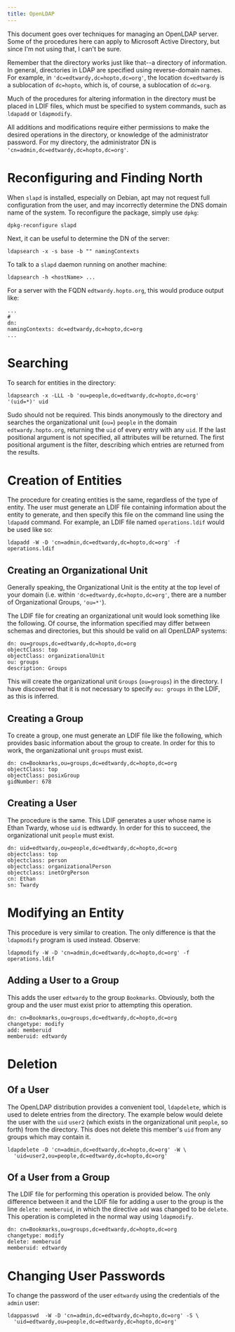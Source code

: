 ```yaml
---
title: OpenLDAP
---
```


This document goes over techniques for managing an OpenLDAP server. Some of the
procedures here can apply to Microsoft Active Directory, but since I'm not
using that, I can't be sure.

Remember that the directory works just like that--a directory of information.
In general, directories in LDAP are specified using reverse-domain names. For
example, in `'dc=edtwardy,dc=hopto,dc=org'`, the location
`dc=edtwardy` is a sublocation of `dc=hopto`, which is, of
course, a sublocation of `dc=org`.

Much of the procedures for altering information in the directory must be placed
in LDIF files, which must be specified to system commands, such as
`ldapadd` or `ldapmodify`.

All additions and modifications require either permissions to make the desired
operations in the directory, or knowledge of the administrator password. For my
directory, the administrator DN is
`'cn=admin,dc=edtwardy,dc=hopto,dc=org'`.

# Reconfiguring and Finding North
When `slapd` is installed, especially on Debian, apt may not request
full configuration from the user, and may incorrectly determine the DNS domain
name of the system. To reconfigure the package, simply use `dpkg`:

```
dpkg-reconfigure slapd
```

Next, it can be useful to determine the DN of the server:

```
ldapsearch -x -s base -b "" namingContexts
```

To talk to a `slapd` daemon running on another machine:

```
ldapsearch -h <hostName> ...
```

For a server with the FQDN `edtwardy.hopto.org`, this would produce
output like:

```ldif
...
#
dn:
namingContexts: dc=edtwardy,dc=hopto,dc=org
...
```

# Searching

To search for entities in the directory:
```
ldapsearch -x -LLL -b 'ou=people,dc=edtwardy,dc=hopto,dc=org' '(uid=*)' uid
```

Sudo should not be required. This binds anonymously to the directory and
searches the organizational unit (`ou=`) `people` in the domain
`edtwardy.hopto.org`, returning the `uid` of every entry with
any `uid`. If the last positional argument is not specified, all
attributes will be returned. The first positional argument is the filter,
describing which entries are returned from the results.

# Creation of Entities

The procedure for creating entities is the same, regardless of the type of
entity. The user must generate an LDIF file containing information about the
entity to generate, and then specify this file on the command line using the
`ldapadd` command. For example, an LDIF file named
`operations.ldif` would be used like so:

```
ldapadd -W -D 'cn=admin,dc=edtwardy,dc=hopto,dc=org' -f operations.ldif
```

## Creating an Organizational Unit

Generally speaking, the Organizational Unit is the entity at the top level of
your domain (i.e. within `'dc=edtwardy,dc=hopto,dc=org'`, there are a
number of Organizational Groups, `'ou=*'`).

The LDIF file for creating an organizational unit would look something like the
following. Of course, the information specified may differ between schemas and
directories, but this should be valid on all OpenLDAP systems:

```ldif
dn: ou=groups,dc=edtwardy,dc=hopto,dc=org
objectClass: top
objectClass: organizationalUnit
ou: groups
description: Groups
```

This will create the organizational unit `Groups` (`ou=groups`)
in the directory. I have discovered that it is not necessary to specify
`ou: groups` in the LDIF, as this is inferred.

## Creating a Group

To create a group, one must generate an LDIF file like the following, which
provides basic information about the group to create. In order for this to
work, the organizational unit `groups` must exist.

```ldif
dn: cn=Bookmarks,ou=groups,dc=edtwardy,dc=hopto,dc=org
objectClass: top
objectClass: posixGroup
gidNumber: 678
```

## Creating a User

The procedure is the same. This LDIF generates a user whose name is Ethan
Twardy, whose `uid` is edtwardy. In order for this to succeed, the
organizational unit `people` must exist.

```ldif
dn: uid=edtwardy,ou=people,dc=edtwardy,dc=hopto,dc=org
objectclass: top
objectclass: person
objectclass: organizationalPerson
objectclass: inetOrgPerson
cn: Ethan
sn: Twardy
```

# Modifying an Entity

This procedure is very similar to creation. The only difference is that the
`ldapmodify` program is used instead. Observe:

```
ldapmodify -W -D 'cn=admin,dc=edtwardy,dc=hopto,dc=org' -f operations.ldif
```

## Adding a User to a Group

This adds the user `edtwardy` to the group `Bookmarks`.
Obviously, both the group and the user must exist prior to attempting this
operation.

```ldif
dn: cn=Bookmarks,ou=groups,dc=edtwardy,dc=hopto,dc=org
changetype: modify
add: memberuid
memberuid: edtwardy
```

# Deletion

## Of a User

The OpenLDAP distribution provides a convenient tool, `ldapdelete`,
which is used to delete entries from the directory. The example below would
delete the user with the `uid` `user2` (which exists in the
organizational unit `people`, so forth) from the directory. This does
not delete this member's `uid` from any groups which may contain it.

```
ldapdelete -D 'cn=admin,dc=edtwardy,dc=hopto,dc=org' -W \
  'uid=user2,ou=people,dc=edtwardy,dc=hopto,dc=org'
```

## Of a User from a Group

The LDIF file for performing this operation is provided below. The only
difference between it and the LDIF file for adding a user to the group is the
line `delete: memberuid`, in which the directive `add`
was changed to be `delete`. This operation is completed in the normal
way using `ldapmodify`.

```ldif
dn: cn=Bookmarks,ou=groups,dc=edtwardy,dc=hopto,dc=org
changetype: modify
delete: memberuid
memberuid: edtwardy
```

# Changing User Passwords

To change the password of the user `edtwardy` using the credentials of
the `admin` user:

```
ldappasswd  -W -D 'cn=admin,dc=edtwardy,dc=hopto,dc=org' -S \
  'uid=edtwardy,ou=people,dc=edtwardy,dc=hopto,dc=org'
```
